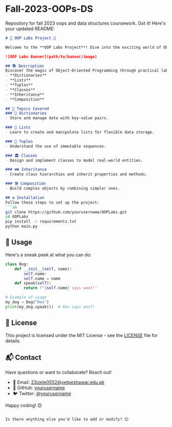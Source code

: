 # Fall-2023-OOPs-DS
Repository for fall 2023 oops and data structures coursework.
Got it! Here's your updated README:

```markdown
# 🌟 OOP Labs Project 🌟

Welcome to the **OOP Labs Project**! Dive into the exciting world of Object-Oriented Programming with hands-on exercises and examples.

![OOP Labs Banner](path/to/banner/image)

## 📚 Description
Discover the magic of Object-Oriented Programming through practical labs covering:
- **Dictionaries**
- **Lists**
- **Tuples**
- **Classes**
- **Inheritance**
- **Composition**

## 🚀 Topics Covered
### 📖 Dictionaries
- Store and manage data with key-value pairs.

### 📝 Lists
- Learn to create and manipulate lists for flexible data storage.

### 🔗 Tuples
- Understand the use of immutable sequences.

### 🏛️ Classes
- Design and implement classes to model real-world entities.

### 👪 Inheritance
- Create class hierarchies and inherit properties and methods.

### 🛠️ Composition
- Build complex objects by combining simpler ones.

## ⚙️ Installation
Follow these steps to set up the project:
```sh
git clone https://github.com/yourusername/OOPLabs.git
cd OOPLabs
pip install -r requirements.txt
python main.py
```

## 🎉 Usage
Here's a sneak peek at what you can do:
```python
class Dog:
    def __init__(self, name):
        self.name:
        self.name = name
    def speak(self):
        return f"{self.name} says woof!"

# Example of usage
my_dog = Dog("Rex")
print(my_dog.speak())  # Rex says woof!
```

## 📜 License
This project is licensed under the MIT License - see the [LICENSE](LICENSE) file for details.

## 📬 Contact
Have questions or want to collaborate? Reach out!
- 📧 Email: 23jzele0552@yetpeshawar.edu.pk
- 🐙 GitHub: [yourusername](https://github.com/yourusername)
- 🐦 Twitter: [@yourusername](https://twitter.com/yourusername)

Happy coding! 😊
```

Is there anything else you'd like to add or modify? 😊
